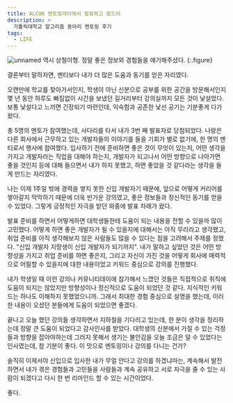 ```yaml
---
title: ALCUK 멘토링데이에서 발표하고 왔드아
description: >
  가톨릭대학교 알고리즘 동아리 멘토링 후기
tags:
  - LIFE
---
```


![unnamed](https://user-images.githubusercontent.com/27988544/72228509-86e51180-35ea-11ea-97aa-249efffc70fc.jpg)
역시 상철이형. 정말 좋은 정보와 경험들을 얘기해주셨다.
{:.figure}

결론부터 말하자면, 멘티보다 내가 더 많은 도움과 동기를 얻은 자리였다.

오랜만에 학교를 찾아가서인지, 학생이 아닌 신분으로 공부를 위한 공간을 방문해서인지 몇 년 동안 하루도 빠짐없이 시간을 보냈던 길거리부터 강의실까지 모든 것이 낯설었다. 보통 낯설다고 느끼면 긴장되기 마련인데, 익숙함과 공존한 낯선 공기는 기분좋게 다가왔다.

총 5명의 멘토가 참여했는데, 사다리를 타서 내가 3번 째 발표자로 당첨되었다. 나랑은 다른 회사에서 근무하고 있는 개발자들의 이야기를 들을 기회가 별로 없기에, 한 명의 멘티로서 행사에 참여했다. 입사하기 전에 준비하면 좋은 것이 무엇이 있는지, 어떤 생각을 가지고 개발자라는 직업을 대해야 하는지, 개발자가 되고나서 어떤 방향으로 나아가면 좋을 것인지 등에 대해 들으면서 내가 하지 못했고, 하면 좋았을 것 같다라는 생각을 들게 만드는 자리였다.

나는 이제 1주일 밖에 경력을 쌓지 못한 신입 개발자기 때문에, 앞으로 어떻게 커리어를 쌓아갈지 막막하기 때문에 더욱 반가운 강의였고, 좋은 정보들과 정신적인 동기를 얻을 수 있었다. 그렇게 긍정적인 자극을 받던 와중에 발표 차례가 왔다.

발표 준비를 하면서 어떻게하면 대학생들한테 도움이 되는 내용을 전할 수 있을까 많이 고민했다. 어떻게 하면 좋은 개발자가 될 수 있을지에 대해서는 아직 무리라고 생각했고, 취업 준비를 아직 생각해보지 않은 사람들도 많을 수 있다는 점을 고려해서 주제를 정했다. "신입 개발자 지망생이 신입 개발자가 되기까지". 내가 말하고 싶었던 것은 어떤 방향성을 가지고 취업 준비를 하면 좋은지, 그리고 자신이 가진 것을 어떻게 회사에 매력적으로 어필할 수 있을지에 대한 내용이었고 키워드 중심으로 강의를 진행했다.

내가 학생일 때 이런 강의나 커뮤니티데이에 참가해서 느꼈던 것들은 직접적으로 취직에 도움이 되지는 않았지만 방향성이나 정신적으로 도움이 되었던 것 같다. 지식적인 키워드는 하나도 이해하지 못했었으니까. 그래서 최대한 경험 중심으로 설명을 했는데, 이러한 내용이 오셨던 분들에게 도움이 되었으면 좋겠다.

끝나고 오늘 했던 강의들 생각하면서 지하철을 기다리고 있는데, 한 분이 생각을 정리하는데 정말 큰 도움이 되었다고 감사인사를 받았다. 대학생의 신분에서 가질 수 있는 걱정들과 방향을 잡아야하는데 그러지 못해서 생기는 불안감을 오늘 조금은 덜 수 있었다는 인사였는데, 참 기분이 좋다. 이 맛으로 멘토링이나 강의를 다니는 건가?

솔직히 이제서야 신입으로 입사한 내가 무얼 안다고 강의를 하겠냐마는, 계속해서 발전하면서 내가 겪은 경험들과 고민들을 사람들과 계속 공유하고 서로 자극을 줄 수 있는 사람이 되겠다고 다시 한 번 리마인드 할 수 있는 시간이었다.

좋다.


